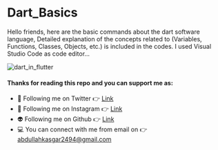 # Dart_Basics
Hello friends, here are the basic commands about the dart software language,
Detailed explanation of the concepts related to (Variables, Functions, Classes, Objects, etc.) is included in the codes.
I used Visual Studio Code as code editor...


![dart_in_flutter](https://user-images.githubusercontent.com/88820048/167237787-0743539a-b913-400a-81c9-6350d747d20d.png)


#### Thanks for reading this repo and you can support me as:

- 👻 Following me on Twitter 👉 [Link](https://twitter.com/AbdullahKasgar)
- 🤖 Following me on Instagram 👉 [Link](https://www.instagram.com/jay_official_24_/)
- 👽 Following me on Github 👉 [Link](https://github.com/abdullah0912/)
- 💻 You can connect with me from email on 👉 [abdullahkasgar2494@gmail.com](abdullahkasgar2494@gmail.com)

